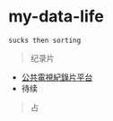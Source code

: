 # my-data-life

`sucks then sorting`


> 纪录片

- [公共電視紀錄片平台](https://viewpoint.pts.org.tw/)
- 待续

> 占
